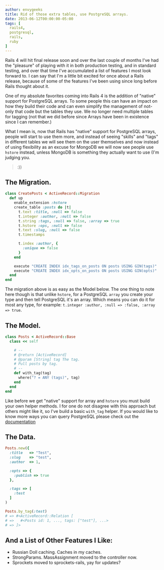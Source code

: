 ```yaml
---
author: envygeeks
title: Rid of those extra tables, use PostgreSQL arrays.
date: 2013-06-12T00:00:00-05:00
tags: [
  rails4,
  postgresql,
  rails,
  ruby
]
---
```


Rails 4 will hit final release soon and over the last couple of months I've had
the "pleasure" of playing with it in both production testing, and in standard
testing, and over that time I've accumulated a list of features I most look
forward to. I can say that I'm a little bit excited for once about a Rails
release, because of some of the features I've been using since long before Rails
thought about it.

<!-- MORE -->

One of my absolute favorites coming into Rails 4 is the addition of "native"
support for PostgreSQL arrays. To some people this can have an impact on how
they build their code and can even simplify the management of not-only that code
but the tables they use. We no longer need multiple tables for tagging (not that
we did before since Arrays have been in existence since I can remember.)

What I mean is, now that Rails has "native" support for PostgreSQL arrays,
people will start to use them more, and instead of seeing "skills" and "tags" in
different tables we will see them on the user themselves and now instead of
using flexibility as an excuse for MongoDB we will now see people use `hstore`
instead, unless MongoDB is something they actually want to use (I'm judging you.
>:))

## The Migration.

```ruby
class CreatePosts < ActiveRecord::Migration
  def up
    enable_extension :hstore
    create_table :posts do |t|
      t.text :title, :null => false
      t.integer :author, :null => false
      t.string :tags, :null => false, :array => true
      t.hstore :ops, :null => false
      t.text :slug, :null => false
      t.timestamps

      t.index :author, {
        :unique => false
      }
    end

    execute "CREATE INDEX idx_tags_on_posts ON posts USING GIN(tags)"
    execute "CREATE INDEX idx_opts_on_posts ON posts USING GIN(opts)"
  end
end
```

The migration above is as easy as the Model below. The one thing to note here
though is that unlike `hstore`, for a PostgreSQL `array` you create your type
and then tell PostgreSQL it's an array. Which means you can do it for most any
type, for example: `t.integer :author, :null => :false, :array => true`.

## The Model.

```ruby
class Posts < ActiveRecord::Base
  class << self

    # --
    # @return [ActiveRecord]
    # @param [String] tag The tag.
    # Pull posts by tag.
    # --
    def with_tag(tag)
      where("? = ANY (tags)", tag)
    end
  end
end
```

Like before we get "native" support for array and `hstore` you must build your
own helper methods. I for one do not disagree with this approach but others
might like it, so I've build a basic `with_tag` helper. If you would like to
know more ways you can query PostgreSQL please check out the [documentation][1]

## The Data.

```ruby
Posts.new({
  :title   => "Test",
  :slug    => "test",
  :author  => 1,

  :opts => {
    :publish => true
  },

  :tags => [
    :test
  ]
)
```

```ruby
Posts.by_tag(:test)
# => #<ActiveRecord::Relation [
# =>   #<Posts id: 1, ..., tags: ["test"], ...>
# => ]>
```

## And a List of Other Features I Like:

*   Russian Doll caching. Caches in my caches.
*   StrongParams. MassAssignment moved to the controller now.
*   Sprockets moved to sprockets-rails, yay for updates?

[1]: https://www.postgresql.org/docs/9.2/static/arrays.html
